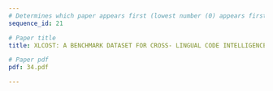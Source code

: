 ```yaml
---
# Determines which paper appears first (lowest number (0) appears first)
sequence_id: 21

# Paper title
title: XLCOST: A BENCHMARK DATASET FOR CROSS- LINGUAL CODE INTELLIGENCE

# Paper pdf
pdf: 34.pdf

---
```

